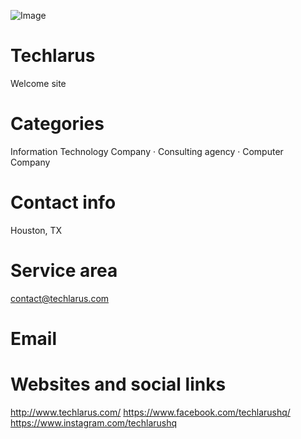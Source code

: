 ![Image](https://github.com/user-attachments/assets/b4b100bc-9dd7-46d6-8148-03162c82db92)


# Techlarus
Welcome site

# Categories
Information Technology Company · Consulting agency · Computer Company

# Contact info

Houston, TX
# Service area

contact@techlarus.com
# Email


# Websites and social links
http://www.techlarus.com/
https://www.facebook.com/techlarushq/
https://www.instagram.com/techlarushq
